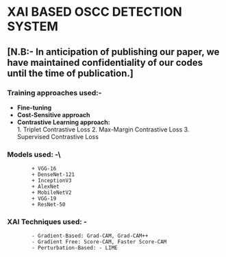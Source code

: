 # **XAI BASED OSCC DETECTION SYSTEM**
## [N.B:- In anticipation of publishing our paper, we have maintained confidentiality of our codes until the time of publication.]

### Training approaches used:- 
* **Fine-tuning**
* **Cost-Sensitive approach**
* **Contrastive Learning approach:**\
            1. Triplet Contrastive Loss
            2. Max-Margin Contrastive Loss
            3. Supervised Contrastive Loss
### Models used: -\
            + VGG-16
            + DenseNet-121
            + InceptionV3
            + AlexNet
            + MobileNetV2
            + VGG-19
            + ResNet-50
### XAI Techniques used: -
            - Gradient-Based: Grad-CAM, Grad-CAM++
            - Gradient Free: Score-CAM, Faster Score-CAM
            - Perturbation-Based: - LIME
